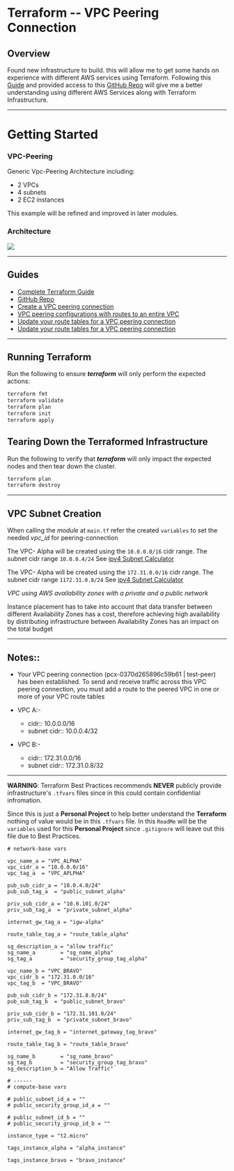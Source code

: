 # Terraform -- VPC Peering Connection

## Overview

Found new infrastructure to build. this will allow me to get some hands on experience with different AWS services using Terraform. Following this [Guide](https://www.itwonderlab.com/en/terraform-ansible-aws-howto/)  and provided access to this [GitHub Repo](https://github.com/itwonderlab/terraform-aws-ec2-rds-basic-free) will give me a better understanding using different AWS Services along with Terraform Infrastructure.

-----


# Getting Started

### VPC-Peering

Generic Vpc-Peering Architecture including:
   - 2 VPCs
   - 4 subnets
   - 2 EC2 instances

This example will be refined and improved in later modules.

### Architecture
![](infrasturcture-diagram/create-AWS-VPC-Peering–Tutorial.png)

----

## Guides
- [Complete Terraform Guide](https://www.itwonderlab.com/en/terraform-ansible-aws-howto/)
- [GitHub Repo](https://github.com/itwonderlab/terraform-aws-ec2-rds-basic-free)
- [Create a VPC peering connection](https://docs.aws.amazon.com/vpc/latest/peering/create-vpc-peering-connection.html)
- [VPC peering configurations with routes to an entire VPC](https://docs.aws.amazon.com/vpc/latest/peering/peering-configurations-full-access.html#two-vpcs-full-access)
- [Update your route tables for a VPC peering connection](https://docs.aws.amazon.com/vpc/latest/peering/vpc-peering-routing.html)
- [Update your route tables for a VPC peering connection](https://docs.aws.amazon.com/vpc/latest/peering/vpc-peering-routing.html)

----

## Running Terraform

Run the following to ensure ***terraform*** will only perform the expected
actions:

```sh
terraform fmt
terraform validate
terraform plan
terraform init
terraform apply
```

## Tearing Down the Terraformed Infrastructure

Run the following to verify that ***terraform*** will only impact the expected
nodes and then tear down the cluster.

```sh
terraform plan
terraform destroy
```
----


## VPC Subnet Creation

When calling the *module* at `main.tf` refer the created `variables` to set the needed *vpc_id* for peering-connection

The VPC- Alpha will be created using the `10.0.0.0/16` cidr range. The subnet cidr range `10.0.0.4/24` See [ipv4 Subnet Calculator](https://www.site24x7.com/tools/ipv4-subnetcalculator.html)

The VPC- Alpha will be created using the `172.31.0.0/16` cidr range. The subnet cidr range `1172.31.0.8/24` See [ipv4 Subnet Calculator](https://www.site24x7.com/tools/ipv4-subnetcalculator.html)

*VPC using AWS availability zones with a private and a public network*

Instance placement has to take into account that data transfer between different Availability Zones has a cost, therefore achieving high availability by distributing infrastructure between Availability Zones has an impact on the total budget

----

## Notes::
- Your VPC peering connection (pcx-0370d265896c59b61 | test-peer) has been established.
To send and receive traffic across this VPC peering connection, you must add a route to the peered VPC in one or more of your VPC route tables

- VPC A:-
  -  cidr:: 10.0.0.0/16
  - subnet cidr:: 10.0.0.4/32

- VPC B:-
  - cidr:: 172.31.0.0/16
  - subnet cidr:: 172.31.0.8/32

----

**WARNING**: Terraform Best Practices recommends **NEVER** publicly provide infrastructure's `.tfvars` files since in this could contain confidential infromation. 

Since this is just a **Personal Project** to help better understand the **Terraform** nothing of value would be in this `.tfvars` file. In this `ReadMe` will be the `variables` used for this **Personal Project** since `.gitignore` will leave out this file due to Best Practices.

```
# network-base vars

vpc_name_a = "VPC_ALPHA"
vpc_cidr_a = "10.0.0.0/16"
vpc_tag_a  = "VPC_APLPHA"

pub_sub_cidr_a = "10.0.4.0/24"
pub_sub_tag_a  = "public_subnet_alpha"

priv_sub_cidr_a = "10.0.101.0/24"
priv_sub_tag_a  = "private_subnet_alpha"

internet_gw_tag_a = "igw-alpha"

route_table_tag_a = "route_table_alpha"

sg_description_a = "allow traffic"
sg_name_a        = "sg_name_alpha"
sg_tag_a         = "security_group_tag_alpha"

vpc_name_b = "VPC_BRAVO"
vpc_cidr_b = "172.31.0.0/16"
vpc_tag_b  = "VPC_BRAVO"

pub_sub_cidr_b = "172.31.8.0/24"
pub_sub_tag_b  = "public_subnet_bravo"

priv_sub_cidr_b = "172.31.101.0/24"
priv_sub_tag_b  = "private_subnet_bravo"

internet_gw_tag_b = "internet_gateway_tag_bravo"

route_table_tag_b = "route_table_bravo"

sg_name_b        = "sg_name_bravo"
sg_tag_b         = "security_group_tag_bravo"
sg_description_b = "Allow Traffic"

# ------
# compute-base vars

# public_subnet_id_a = ""
# public_security_group_id_a = ""

# public_subnet_id_b = ""
# public_security_group_id_b = ""

instance_type = "t2.micro"

tags_instance_alpha = "alpha_instance"

tags_instance_bravo = "bravo_instance"
```